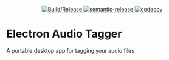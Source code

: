 <p align="center">
  <a href="https://github.com/mourtisma/electron-audio-tagger/actions/workflows/ci.yaml">
    <img alt="Build/Release" src="https://github.com/mourtisma/electron-audio-tagger/actions/workflows/ci.yaml/badge.svg">
  </a>
  <a href="https://www.npmjs.com/package/semantic-release">
    <img alt="semantic-release" src="https://img.shields.io/badge/%20%20%F0%9F%93%A6%F0%9F%9A%80-semantic--release-e10079.svg">
  </a>
  <a href="https://codecov.io/gh/mourtisma/electron-audio-tagger">
    <img alt="codecov" src="https://codecov.io/gh/mourtisma/electron-audio-tagger/branch/main/graph/badge.svg?token=J3S4I784CB">
  </a>
</p>

# Electron Audio Tagger

A portable desktop app for tagging your audio files
